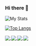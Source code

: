 ### Hi there 👋

<!--kah-ve/kah-ve** is a ✨ _special_ ✨ repository because its `README.md` (this file) appears on your GitHub profile.-->

![My Stats](https://github-readme-stats.vercel.app/api?username=kah-ve&show_icons=true&theme=dracula)


[![Top Langs](https://github-readme-stats.vercel.app/api/top-langs/?username=kah-ve&hide=html&layout=compact&theme=dracula)](https://github.com/kah-ve/github-readme-stats)


<a href="https://github.com/kah-ve/MarketGAN">
  <img align="center" src="https://github-readme-stats.vercel.app/api/pin/?username=kah-ve&repo=MarketGAN&theme=tokyonight" />
</a>    


<a href="https://github.com/kah-ve/kah-ve.github.io">
  <img align="center" src="https://github-readme-stats.vercel.app/api/pin/?username=kah-ve&repo=kah-ve.github.io&theme=tokyonight" />
</a>


<a href="https://github.com/kah-ve/TrafficSignGAN">
  <img align="center" src="https://github-readme-stats.vercel.app/api/pin/?username=kah-ve&repo=TrafficSignGAN&theme=tokyonight" />
</a>    


<a href="https://github.com/kah-ve/react-flask-postgresql-in-docker-boilerplate">
  <img align="center" src="https://github-readme-stats.vercel.app/api/pin/?username=kah-ve&repo=react-flask-postgresql-in-docker-boilerplate&theme=tokyonight" />
</a>    


